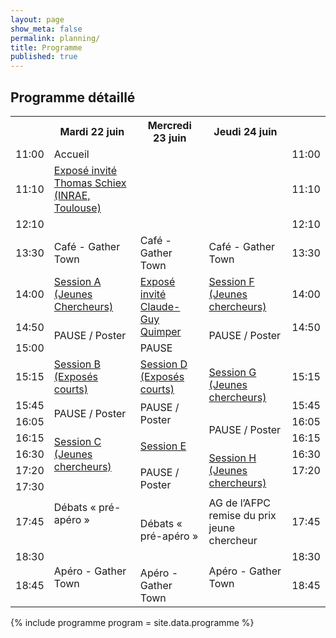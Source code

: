 ```yaml
---
layout: page
show_meta: false
permalink: planning/
title: Programme
published: true
---
```


<span class="anchor" id="programme-détaillé"></span>
<h2>Programme détaillé</h2>

<table>
  <tbody>
    <tr>
      <th></th>
      <th class="day">Mardi 22 juin</th>
      <th class="day">Mercredi 23 juin</th>
      <th class="day">Jeudi 24 juin</th>
      <th></th>
    </tr>
    <tr>
      <td class="hour">11:00</td>
      <td class="break">Accueil</td>
      <td rowspan="5"></td>
      <td rowspan="5"></td>
      <td class="hour">11:00</td>
    </tr>
    <tr>
      <td class="hour">11:10</td>
      <td rowspan="4" class="invite"><a href="#invite1" name="Mardi 22 juin">Exposé invité<br>Thomas Schiex (INRAE, Toulouse)</a></td>
      <td class="hour">11:10</td>
    </tr>
    <tr></tr>
    <tr></tr>
    <tr></tr>
    <tr>
      <td class="hour">12:10</td>
      <td></td>
      <td></td>
      <td></td>
      <td class="hour">12:10</td>
    </tr>
    <tr></tr>
    <tr>
      <td class="hour">13:30</td>
      <td rowspan="2" class="coffee">Café - Gather Town</td>
      <td rowspan="2" class="coffee">Café - Gather Town</td>
      <td rowspan="2" class="coffee">Café - Gather Town</td>
      <td class="hour">13:30</td>
    </tr>
    <tr></tr>
    <tr>
      <td class="hour">14:00</td>
      <td rowspan="3" class="session-young"><a href="#sessionA" name="Mardi 22 juin">Session A (Jeunes Chercheurs)</a></td>
      <td rowspan="4" class="invite"><a href="#invite2" name="Mercredi 23 juin">Exposé invité<br>Claude-Guy Quimper</a></td>
      <td rowspan="3" class="session-young"><a href="#sessionF" name="Jeudi 24 juin">Session F (Jeunes chercheurs)</a></td>
      <td class="hour">14:00</td>
    </tr>
    <tr></tr>
    <tr></tr>
    <tr>
      <td class="hour">14:50</td>
      <td rowspan="2" class="break">PAUSE / Poster</td>
      <td rowspan="2" class="break">PAUSE / Poster</td>
      <td class="hour">14:50</td>
    </tr>
    <tr>
      <td class="hour">15:00</td>
      <td class="break">PAUSE</td>
    </tr>
    <tr>
      <td class="hour">15:15</td>
      <td rowspan="2" class="session"><a href="#sessionB" name="Mardi 22 juin">Session B (Exposés courts)</a></td>
      <td rowspan="2" class="session"><a href="#sessionD" name="Mercredi 23 juin">Session D (Exposés courts)</a></td>
      <td rowspan="3" class="session-young"><a href="#sessionG" name="Jeudi 24 juin">Session G (Jeunes chercheurs)</a></td>
      <td class="hour">15:15</td>
    </tr>
    <tr></tr>
    <tr>
      <td class="hour">15:45</td>
      <td rowspan="2" class="break">PAUSE / Poster</td>
      <td rowspan="2" class="break">PAUSE / Poster</td>
      <td class="hour">15:45</td>
    </tr>
    <tr>
      <td class="hour">16:05</td>
      <td rowspan="2" class="break">PAUSE / Poster</td>
      <td class="hour">16:05</td>
    </tr>
    <tr>
      <td class="hour">16:15</td>
      <td rowspan="5" class="session-young"><a href="#sessionC" name="Mardi 22 juin">Session C (Jeunes chercheurs)</a></td>
      <td rowspan="4" class="session"><a href="#sessionE" name="Mercredi 23 juin">Session E</a></td>
      <td class="hour">16:15</td>
    </tr>
    <tr>
      <td class="hour">16:30</td>
      <td rowspan="5" class="session-young"><a href="#sessionH" name="Jeudi 24 juin">Session H (Jeunes chercheurs)</a></td>
      <td class="hour">16:30</td>
    </tr>
    <tr></tr>
    <tr></tr>
    <tr>
      <td class="hour">17:20</td>
      <td rowspan="2" class="break">PAUSE / Poster</td>
      <td class="hour">17:20</td>
    </tr>
    <tr>
      <td class="hour">17:30</td>
      <td rowspan="4" class="debat">Débats « pré-apéro »</td>
    </tr>
    <tr>
      <td class="hour">17:45</td>
      <td rowspan="4" class="debat">Débats « pré-apéro »</td>
      <td rowspan="3" class="ag">AG de l’AFPC<br>remise du prix jeune chercheur</td>
      <td class="hour">17:45</td>
    </tr>
    <tr></tr>
    <tr></tr>
    <tr>
      <td class="hour">18:30</td>
      <td rowspan="4" class="apero">Apéro - Gather Town</td>
      <td rowspan="4" class="apero">Apéro - Gather Town</td>
      <td class="hour">18:30</td>
    </tr>
    <tr>
      <td class="hour">18:45</td>
      <td rowspan="4" class="apero">Apéro - Gather Town</td>
      <td class="hour">18:45</td>
    </tr>
    <tr></tr>
    <tr></tr>
    <tr></tr>
  </tbody>
</table>

{% include programme program = site.data.programme %}